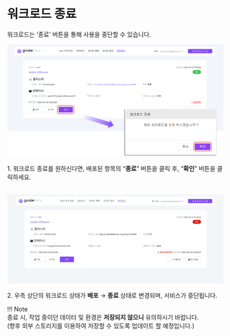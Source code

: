 # 워크로드 종료

워크로드는 ‘종료’ 버튼을 통해 사용을 중단할 수 있습니다.  

![image.png](img/terminate-workload/terminate-workload.png)

1\. 워크로드 종료를 원하신다면, 배포된 항목의 “**종료**” 버튼을 클릭 후, “**확인**” 버튼을 클릭하세요. <br><br>

![image.png](img/terminate-workload/workload-termination-status.png)

2\. 우측 상단의 워크로드 상태가 **배포** → **종료** 상태로 변경되며, 서비스가 중단됩니다. 

!!! Note  
      종료 시, 작업 중이던 데이터 및 환경은 **저장되지 않으니** 유의하시기 바랍니다.   
      (향후 외부 스토리지를 이용하여 저장할 수 있도록 업데이트 할 예정입니다.)
